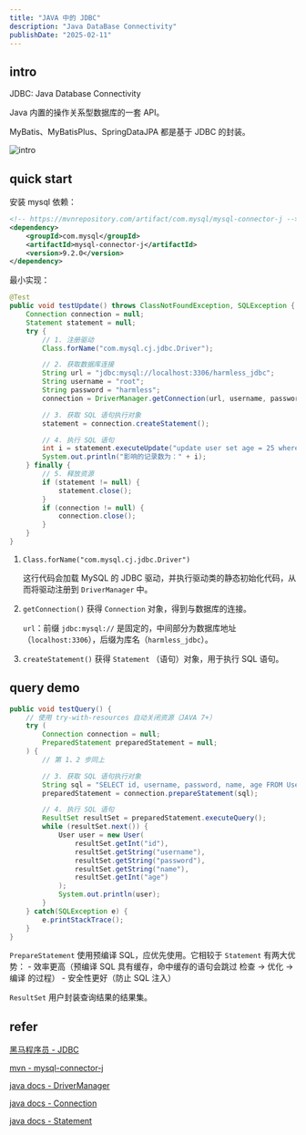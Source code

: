 ```yaml
---
title: "JAVA 中的 JDBC"
description: "Java DataBase Connectivity"
publishDate: "2025-02-11"
---
```


## intro

JDBC: Java Database Connectivity

Java 内置的操作关系型数据库的一套 API。

MyBatis、MyBatisPlus、SpringDataJPA 都是基于 JDBC 的封装。

![intro](https://s2.loli.net/2025/02/11/GZsCWNujTREwreI.jpg)

## quick start

安装 mysql 依赖：

```xml
<!-- https://mvnrepository.com/artifact/com.mysql/mysql-connector-j -->
<dependency>
    <groupId>com.mysql</groupId>
    <artifactId>mysql-connector-j</artifactId>
    <version>9.2.0</version>
</dependency>
```

最小实现：

```java
@Test
public void testUpdate() throws ClassNotFoundException, SQLException {
    Connection connection = null;
    Statement statement = null;
    try {
        // 1. 注册驱动
        Class.forName("com.mysql.cj.jdbc.Driver");

        // 2. 获取数据库连接
        String url = "jdbc:mysql://localhost:3306/harmless_jdbc";
        String username = "root";
        String password = "harmless";
        connection = DriverManager.getConnection(url, username, password);

        // 3. 获取 SQL 语句执行对象
        statement = connection.createStatement();

        // 4. 执行 SQL 语句
        int i = statement.executeUpdate("update user set age = 25 where id = 1");
        System.out.println("影响的记录数为：" + i);
    } finally {
        // 5. 释放资源
        if (statement != null) {
            statement.close();
        }
        if (connection != null) {
            connection.close();
        }
    }
}
```

1. `Class.forName("com.mysql.cj.jdbc.Driver")`

    这行代码会加载 MySQL 的 JDBC 驱动，并执行驱动类的静态初始化代码，从而将驱动注册到 `DriverManager` 中。

2. `getConnection()` 获得 `Connection` 对象，得到与数据库的连接。

    `url`：前缀 `jdbc:mysql://` 是固定的，中间部分为数据库地址（`localhost:3306`），后缀为库名（`harmless_jdbc`）。

3. `createStatement()` 获得 `Statement` （语句）对象，用于执行 SQL 语句。

## query demo

```java
public void testQuery() {
    // 使用 try-with-resources 自动关闭资源（JAVA 7+）
    try (
        Connection connection = null;
        PreparedStatement preparedStatement = null;
    ) {
        // 第 1、2 步同上

        // 3. 获取 SQL 语句执行对象
        String sql = "SELECT id, username, password, name, age FROM User WHERE username = ? AND password = ?"; // 预编译 sql 语句
        preparedStatement = connection.prepareStatement(sql);

        // 4. 执行 SQL 语句
        ResultSet resultSet = preparedStatement.executeQuery();
        while (resultSet.next()) {
            User user = new User(
                resultSet.getInt("id"),
                resultSet.getString("username"),
                resultSet.getString("password"),
                resultSet.getString("name"),
                resultSet.getInt("age")
            );
            System.out.println(user);
        }
    } catch(SQLException e) {
        e.printStackTrace();
    }
}
```

`PrepareStatement` 使用预编译 SQL，应优先使用。它相较于 `Statement` 有两大优势：
    - 效率更高（预编译 SQL 具有缓存，命中缓存的语句会跳过 检查 → 优化 → 编译 的过程）
    - 安全性更好（防止 SQL 注入）

`ResultSet` 用户封装查询结果的结果集。

## refer

[黑马程序员 - JDBC](https://www.bilibili.com/video/BV1yGydYEE3H?spm_id_from=333.788.player.switch&vd_source=cbb9bae25f5ac9e51f8ff965eb794230&p=62)

[mvn - mysql-connector-j](https://mvnrepository.com/artifact/com.mysql/mysql-connector-j)

[java docs - DriverManager](https://docs.oracle.com/en/java/javase/21/docs/api/java.sql/java/sql/DriverManager.html)

[java docs - Connection](https://docs.oracle.com/en/java/javase/21/docs/api/java.sql/java/sql/Connection.html)

[java docs - Statement](https://docs.oracle.com/en/java/javase/21/docs/api/java.sql/java/sql/Statement.html)
